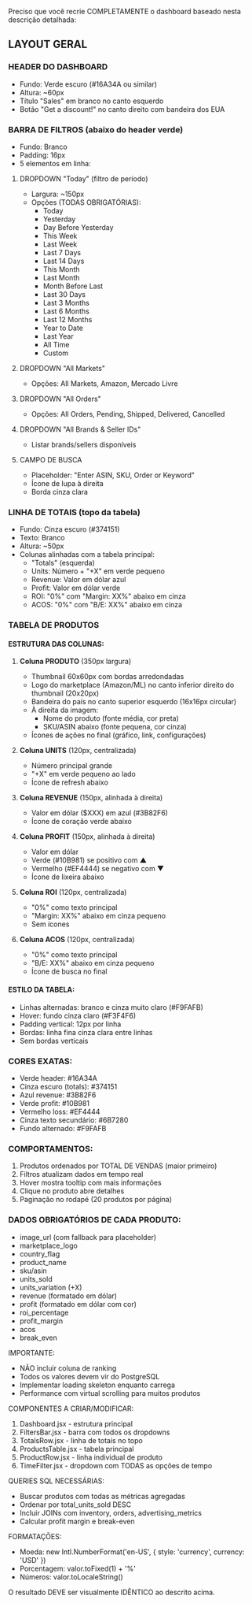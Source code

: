 Preciso que você recrie COMPLETAMENTE o dashboard baseado nesta descrição detalhada:

## LAYOUT GERAL

### HEADER DO DASHBOARD
- Fundo: Verde escuro (#16A34A ou similar)
- Altura: ~60px
- Título "Sales" em branco no canto esquerdo
- Botão "Get a discount!" no canto direito com bandeira dos EUA

### BARRA DE FILTROS (abaixo do header verde)
- Fundo: Branco
- Padding: 16px
- 5 elementos em linha:

1. DROPDOWN "Today" (filtro de período)
   - Largura: ~150px
   - Opções (TODAS OBRIGATÓRIAS):
     * Today
     * Yesterday
     * Day Before Yesterday
     * This Week
     * Last Week
     * Last 7 Days
     * Last 14 Days
     * This Month
     * Last Month
     * Month Before Last
     * Last 30 Days
     * Last 3 Months
     * Last 6 Months
     * Last 12 Months
     * Year to Date
     * Last Year
     * All Time
     * Custom

2. DROPDOWN "All Markets"
   - Opções: All Markets, Amazon, Mercado Livre

3. DROPDOWN "All Orders"
   - Opções: All Orders, Pending, Shipped, Delivered, Cancelled

4. DROPDOWN "All Brands & Seller IDs"
   - Listar brands/sellers disponíveis

5. CAMPO DE BUSCA
   - Placeholder: "Enter ASIN, SKU, Order or Keyword"
   - Ícone de lupa à direita
   - Borda cinza clara

### LINHA DE TOTAIS (topo da tabela)
- Fundo: Cinza escuro (#374151)
- Texto: Branco
- Altura: ~50px
- Colunas alinhadas com a tabela principal:
  * "Totals" (esquerda)
  * Units: Número + "+X" em verde pequeno
  * Revenue: Valor em dólar azul
  * Profit: Valor em dólar verde
  * ROI: "0%" com "Margin: XX%" abaixo em cinza
  * ACOS: "0%" com "B/E: XX%" abaixo em cinza

### TABELA DE PRODUTOS

#### ESTRUTURA DAS COLUNAS:
1. **Coluna PRODUTO** (350px largura)
   - Thumbnail 60x60px com bordas arredondadas
   - Logo do marketplace (Amazon/ML) no canto inferior direito do thumbnail (20x20px)
   - Bandeira do país no canto superior esquerdo (16x16px circular)
   - À direita da imagem:
     * Nome do produto (fonte média, cor preta)
     * SKU/ASIN abaixo (fonte pequena, cor cinza)
   - Ícones de ações no final (gráfico, link, configurações)

2. **Coluna UNITS** (120px, centralizada)
   - Número principal grande
   - "+X" em verde pequeno ao lado
   - Ícone de refresh abaixo

3. **Coluna REVENUE** (150px, alinhada à direita)
   - Valor em dólar ($XXX) em azul (#3B82F6)
   - Ícone de coração verde abaixo

4. **Coluna PROFIT** (150px, alinhada à direita)
   - Valor em dólar
   - Verde (#10B981) se positivo com ▲
   - Vermelho (#EF4444) se negativo com ▼
   - Ícone de lixeira abaixo

5. **Coluna ROI** (120px, centralizada)
   - "0%" como texto principal
   - "Margin: XX%" abaixo em cinza pequeno
   - Sem ícones

6. **Coluna ACOS** (120px, centralizada)
   - "0%" como texto principal
   - "B/E: XX%" abaixo em cinza pequeno
   - Ícone de busca no final

#### ESTILO DA TABELA:
- Linhas alternadas: branco e cinza muito claro (#F9FAFB)
- Hover: fundo cinza claro (#F3F4F6)
- Padding vertical: 12px por linha
- Bordas: linha fina cinza clara entre linhas
- Sem bordas verticais

### CORES EXATAS:
- Verde header: #16A34A
- Cinza escuro (totals): #374151
- Azul revenue: #3B82F6
- Verde profit: #10B981
- Vermelho loss: #EF4444
- Cinza texto secundário: #6B7280
- Fundo alternado: #F9FAFB

### COMPORTAMENTOS:
1. Produtos ordenados por TOTAL DE VENDAS (maior primeiro)
2. Filtros atualizam dados em tempo real
3. Hover mostra tooltip com mais informações
4. Clique no produto abre detalhes
5. Paginação no rodapé (20 produtos por página)

### DADOS OBRIGATÓRIOS DE CADA PRODUTO:
- image_url (com fallback para placeholder)
- marketplace_logo 
- country_flag
- product_name
- sku/asin
- units_sold
- units_variation (+X)
- revenue (formatado em dólar)
- profit (formatado em dólar com cor)
- roi_percentage
- profit_margin
- acos
- break_even

IMPORTANTE: 
- NÃO incluir coluna de ranking
- Todos os valores devem vir do PostgreSQL
- Implementar loading skeleton enquanto carrega
- Performance com virtual scrolling para muitos produtos


COMPONENTES A CRIAR/MODIFICAR:

1. Dashboard.jsx - estrutura principal
2. FiltersBar.jsx - barra com todos os dropdowns
3. TotalsRow.jsx - linha de totais no topo
4. ProductsTable.jsx - tabela principal
5. ProductRow.jsx - linha individual de produto
6. TimeFilter.jsx - dropdown com TODAS as opções de tempo

QUERIES SQL NECESSÁRIAS:
- Buscar produtos com todas as métricas agregadas
- Ordenar por total_units_sold DESC
- Incluir JOINs com inventory, orders, advertising_metrics
- Calcular profit margin e break-even

FORMATAÇÕES:
- Moeda: new Intl.NumberFormat('en-US', { style: 'currency', currency: 'USD' })
- Porcentagem: valor.toFixed(1) + '%'
- Números: valor.toLocaleString()

O resultado DEVE ser visualmente IDÊNTICO ao descrito acima.